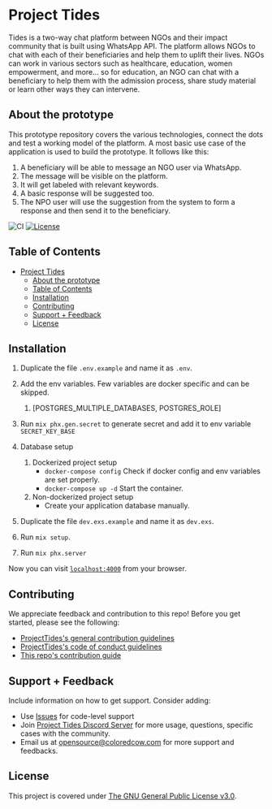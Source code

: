 # Project Tides

Tides is a two-way chat platform between NGOs and their impact community that is built using WhatsApp API. The platform allows NGOs to chat with each of their beneficiaries and help them to uplift their lives. NGOs can work in various sectors such as healthcare, education, women empowerment, and more… so for education, an NGO can chat with a beneficiary to help them with the admission process, share study material or learn other ways they can intervene.

## About the prototype
This prototype repository covers the various technologies, connect the dots and test a working model of the platform. A most basic use case of the application is used to build the prototype. It follows like this:
1. A beneficiary will be able to message an NGO user via WhatsApp.
2. The message will be visible on the platform.
3. It will get labeled with relevant keywords.
4. A basic response will be suggested too.
5. The NPO user will use the suggestion from the system to form a response and then send it to the beneficiary.

![CI](https://img.shields.io/github/workflow/status/ProjectTides/tides/CI?label=CI&logo=github&style=flat-square)
[![License](https://img.shields.io/github/license/ProjectTides/tides?style=flat-square)](#License)

## Table of Contents

- [Project Tides](#project-tides)
	- [About the prototype](#about-the-prototype)
	- [Table of Contents](#table-of-contents)
	- [Installation](#installation)
	- [Contributing](#contributing)
	- [Support + Feedback](#support--feedback)
	- [License](#license)

## Installation

1. Duplicate the file `.env.example` and name it as `.env`.
2. Add the env variables. Few variables are docker specific and can be skipped.
    1. [POSTGRES_MULTIPLE_DATABASES, POSTGRES_ROLE]
3. Run `mix phx.gen.secret` to generate secret and add it to env variable `SECRET_KEY_BASE`

4. Database setup
    1. Dockerized project setup
        * `docker-compose config` Check if docker config and env variables are set properly. 
        * `docker-compose up -d` Start the container.
    2. Non-dockerized project setup
        * Create your application database manually.

5. Duplicate the file `dev.exs.example` and name it as `dev.exs`.
6. Run `mix setup`.
7. Run `mix phx.server`

Now you can visit [`localhost:4000`](http://localhost:4000) from your browser.

## Contributing

We appreciate feedback and contribution to this repo! Before you get started, please see the following:

- [ProjectTides's general contribution guidelines](GENERAL-CONTRIBUTING.md)
- [ProjectTides's code of conduct guidelines](CODE-OF-CONDUCT.md)
- [This repo's contribution guide](CONTRIBUTING.md)

## Support + Feedback

Include information on how to get support. Consider adding:

- Use [Issues](https://github.com/ProjectTides/Tides/issues) for code-level support
- Join [Project Tides Discord Server](https://discord.gg/6dKGwwU) for more usage, questions, specific cases with the community.
- Email us at opensource@coloredcow.com for more support and feedbacks.

## License

This project is covered under [The GNU General Public License v3.0](LICENSE).
